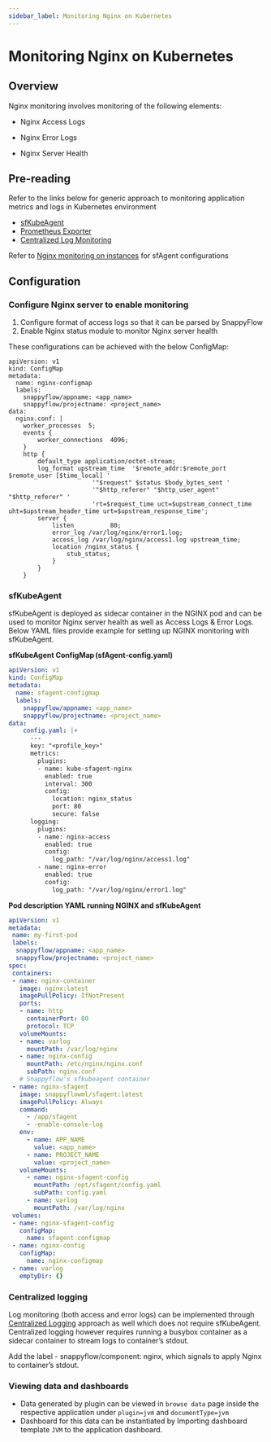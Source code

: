 ```yaml
---
sidebar_label: Monitoring Nginx on Kubernetes
---
```

# Monitoring Nginx on Kubernetes

## Overview

Nginx monitoring involves monitoring of the following elements: 

- Nginx Access Logs 
- Nginx Error Logs 

- Nginx Server Health 

## Pre-reading 

 Refer to the links below for generic approach to monitoring application metrics and logs in Kubernetes environment 

- [sfKubeAgent](/docs/New_pages/sfkubeagent_installation) 
- [Prometheus Exporter](/docs/New_pages/prometheus_exporter) 
- [Centralized Log Monitoring](/docs/New_pages/centralized_logging_of_application_pod_logs) 

Refer to [Nginx monitoring on instances](/docs/Integrations/nginx_instance) for sfAgent configurations 

## Configuration 

### Configure Nginx server to enable monitoring 

1. Configure format of access logs so that it can be parsed by SnappyFlow 
2. Enable Nginx status module to monitor Nginx server health

These configurations can be achieved with the below ConfigMap:

```
apiVersion: v1 
kind: ConfigMap 
metadata: 
  name: nginx-configmap 
  labels: 
    snappyflow/appname: <app_name> 
    snappyflow/projectname: <project_name> 
data: 
  nginx.conf: | 
    worker_processes  5; 
    events { 
        worker_connections  4096; 
    } 
    http { 
        default_type application/octet-stream; 
        log_format upstream_time  '$remote_addr:$remote_port $remote_user [$time_local] ' 
                       '"$request" $status $body_bytes_sent ' 
                       '"$http_referer" "$http_user_agent" "$http_referer" ' 
                       'rt=$request_time uct=$upstream_connect_time uht=$upstream_header_time urt=$upstream_response_time'; 
        server { 
            listen          80; 
            error_log /var/log/nginx/error1.log; 
            access_log /var/log/nginx/access1.log upstream_time; 
            location /nginx_status { 
                stub_status; 
            } 
        } 
    } 
```

### sfKubeAgent 

sfKubeAgent is deployed as sidecar container in the NGINX pod and can be used to monitor Nginx server health as well as Access Logs & Error Logs. Below YAML files provide example for setting up NGINX monitoring with sfKubeAgent. 

**sfKubeAgent ConfigMap (sfAgent-config.yaml)**

```yaml
apiVersion: v1 
kind: ConfigMap 
metadata: 
  name: sfagent-configmap 
  labels: 
    snappyflow/appname: <app_name> 
    snappyflow/projectname: <project_name> 
data: 
    config.yaml: |+ 
      --- 
      key: "<profile_key>" 
      metrics: 
        plugins: 
        - name: kube-sfagent-nginx 
          enabled: true 
          interval: 300 
          config: 
            location: nginx_status 
            port: 80 
            secure: false 
      logging: 
        plugins: 
        - name: nginx-access 
          enabled: true 
          config: 
            log_path: "/var/log/nginx/access1.log" 
        - name: nginx-error 
          enabled: true 
          config: 
            log_path: "/var/log/nginx/error1.log" 
```

**Pod description YAML running NGINX and sfKubeAgent** 

```yaml
apiVersion: v1 
metadata: 
 name: my-first-pod 
 labels: 
  snappyflow/appname: <app_name> 
  snappyflow/projectname: <project_name> 
spec: 
 containers: 
 - name: nginx-container 
   image: nginx:latest 
   imagePullPolicy: IfNotPresent 
   ports: 
   - name: http 
     containerPort: 80 
     protocol: TCP 
   volumeMounts: 
   - name: varlog 
     mountPath: /var/log/nginx 
   - name: nginx-config 
     mountPath: /etc/nginx/nginx.conf 
     subPath: nginx.conf 
   # Snappyflow's sfkubeagent container 
 - name: nginx-sfagent 
   image: snappyflowml/sfagent:latest 
   imagePullPolicy: Always 
   command: 
     - /app/sfagent 
     - -enable-console-log 
   env: 
     - name: APP_NAME 
       value: <app_name> 
     - name: PROJECT_NAME 
       value: <project_name> 
   volumeMounts: 
     - name: nginx-sfagent-config 
       mountPath: /opt/sfagent/config.yaml 
       subPath: config.yaml 
     - name: varlog 
       mountPath: /var/log/nginx 
 volumes: 
 - name: nginx-sfagent-config 
   configMap: 
     name: sfagent-configmap 
 - name: nginx-config 
   configMap: 
     name: nginx-configmap 
 - name: varlog 
   emptyDir: {} 
```

### Centralized logging 

Log monitoring (both access and error logs) can be implemented through [Centralized Logging](/docs/New_pages/centralized_logging_of_application_pod_logs) approach as well which does not require sfKubeAgent. Centralized logging however requires running a busybox container as a sidecar container to stream logs to container’s stdout. 

Add the label - snappyflow/component: nginx, which signals to apply Nginx to container’s stdout. 

### Viewing data and dashboards 

- Data generated by plugin can be viewed in `browse data` page inside the respective application under `plugin=jvm` and `documentType=jvm` 
- Dashboard for this data can be instantiated by Importing dashboard template `JVM` to the application dashboard. 

